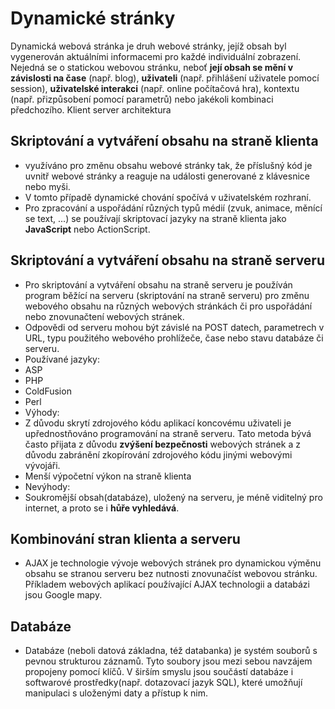 # Dynamické stránky
Dynamická webová stránka je druh webové stránky, jejíž obsah byl vygenerován aktuálními informacemi pro každé 
individuální zobrazení. Nejedná se o statickou webovou stránku, neboť **její obsah se mění v závislosti na čase** (např. blog), 
**uživateli** (např. přihlášení uživatele pomocí session), **uživatelské interakci** (např. online počítačová hra), 
kontextu (např. přizpůsobení pomocí parametrů) nebo jakékoli kombinaci předchozího.
Klient server architektura

## Skriptování a vytváření obsahu na straně klienta
-	využíváno pro změnu obsahu webové stránky tak, že příslušný kód je uvnitř webové stránky a reaguje na události generované z klávesnice nebo myši.
-	V tomto případě dynamické chování spočívá v uživatelském rozhraní.
-	Pro zpracování a uspořádání různých typů médií (zvuk, animace, měnící se text, ...) se používají skriptovací jazyky na straně klienta jako **JavaScript** nebo ActionScript.

## Skriptování a vytváření obsahu na straně serveru
-	Pro skriptování a vytváření obsahu na straně serveru je používán program běžící na serveru (skriptování na straně serveru) pro změnu webového obsahu na různých webových stránkách či pro uspořádání nebo znovunačtení webových stránek.
-	Odpovědi od serveru mohou být závislé na POST datech, parametrech v URL, typu použitého webového prohlížeče, čase nebo stavu databáze či serveru.
-	Používané jazyky:
  - ASP 
  - PHP
  - ColdFusion
  - Perl 
-	Výhody:
  - Z důvodu skrytí zdrojového kódu aplikací koncovému uživateli je upřednostňováno programování na straně serveru. Tato metoda bývá často přijata z důvodu **zvýšení bezpečnosti** webových stránek a z důvodu zabránění zkopírování zdrojového kódu jinými webovými vývojáři.
  - Menší výpočetní výkon na straně klienta
-	Nevýhody:
  - Soukromější obsah(databáze), uložený na serveru, je méně viditelný pro internet, a proto se i **hůře vyhledává**.
  
## Kombinování stran klienta a serveru
- AJAX je technologie vývoje webových stránek pro dynamickou výměnu obsahu se stranou serveru bez nutnosti znovunačíst webovou stránku. Příkladem webových aplikací používající AJAX technologii a databázi jsou Google mapy.

## Databáze
- Databáze (neboli datová základna, též databanka) je systém souborů s pevnou strukturou záznamů. Tyto soubory jsou mezi sebou navzájem propojeny pomocí klíčů. V širším smyslu jsou součástí databáze i softwarové prostředky(např. dotazovací jazyk SQL), které umožňují manipulaci s uloženými daty a přístup k nim.
